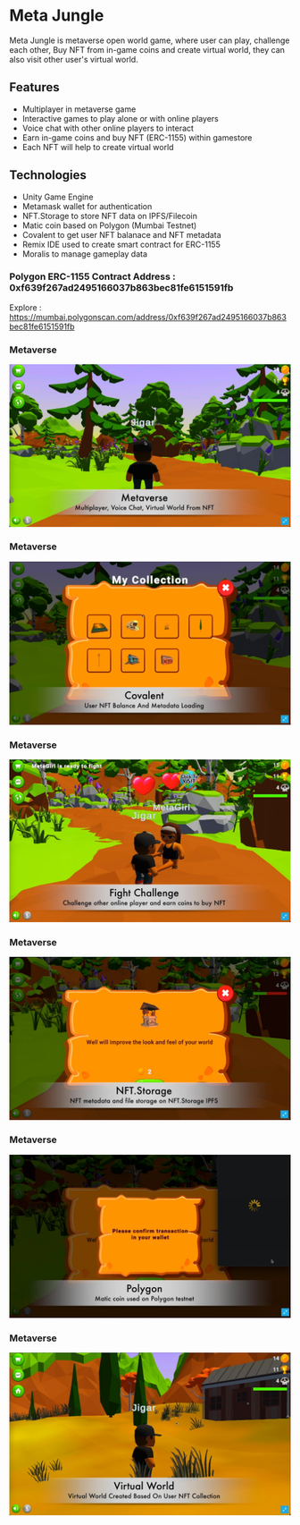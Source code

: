 # Meta Jungle
Meta Jungle is metaverse open world game, where user can play, challenge each other, Buy NFT from in-game coins and create virtual world, they can also visit other user's virtual world.

## Features
- Multiplayer in metaverse game
- Interactive games to play alone or with online players
- Voice chat with other online players to interact
- Earn in-game coins and buy NFT (ERC-1155) within gamestore
- Each NFT will help to create virtual world

## Technologies
- Unity Game Engine
- Metamask wallet for authentication
- NFT.Storage to store NFT data on IPFS/Filecoin
- Matic coin based on Polygon (Mumbai Testnet)
- Covalent to get user NFT balanace and NFT metadata
- Remix IDE used to create smart contract for ERC-1155
- Moralis to manage gameplay data

### Polygon ERC-1155 Contract Address : 0xf639f267ad2495166037b863bec81fe6151591fb
Explore : https://mumbai.polygonscan.com/address/0xf639f267ad2495166037b863bec81fe6151591fb

### Metaverse 
![Metaverse Game](/Images/MetaVerse.jpg)

### Metaverse 
![Covalent Use](/Images/Covalent.jpg)

### Metaverse 
![Multiplayer challenge](/Images/Challenge.jpg)

### Metaverse 
![NFT.Storage use](/Images/NFT.Storage.jpg)

### Metaverse 
![Polygon use](/Images/Polygon.jpg)

### Metaverse 
![Virtual World From NFT](/Images/VirtualWorld.jpg)
